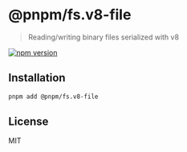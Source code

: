 # @pnpm/fs.v8-file

> Reading/writing binary files serialized with v8

[![npm version](https://img.shields.io/npm/v/@pnpm/fs.v8-file)](https://www.npmjs.com/package/@pnpm/fs.v8-file)

## Installation

```sh
pnpm add @pnpm/fs.v8-file
```

## License

MIT
